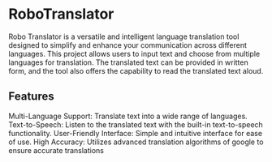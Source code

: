 # RoboTranslator
Robo Translator is a versatile and intelligent language translation tool designed to simplify and enhance your communication across different languages. This project allows users to input text and choose from multiple languages for translation. The translated text can be provided in written form, and the tool also offers the capability to read the translated text aloud.

## Features
Multi-Language Support: Translate text into a wide range of languages.
Text-to-Speech: Listen to the translated text with the built-in text-to-speech functionality.
User-Friendly Interface: Simple and intuitive interface for ease of use.
High Accuracy: Utilizes advanced translation algorithms of google to ensure accurate translations
